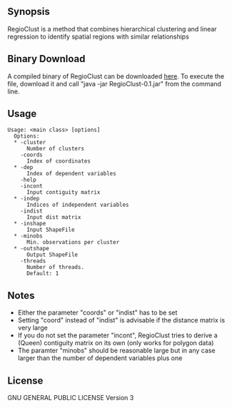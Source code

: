 ## Synopsis

RegioClust is a method that combines hierarchical clustering and linear regression to identify spatial regions with similar relationships 

## Binary Download

A compiled binary of RegioClust can be downloaded [here](https://github.com/jhagenauer/regioclust/releases/download/0.1/RegioClust-0.1.jar). To execute the file, download it and call "java -jar RegioClust-0.1.jar" from the command line.


## Usage
    Usage: <main class> [options]
      Options:
      * -cluster
          Number of clusters
        -coords
          Index of coordinates
      * -dep
          Index of dependent variables
        -help  
        -incont
          Input contiguity matrix
      * -indep
          Indices of independent variables
        -indist
          Input dist matrix
      * -inshape
          Input ShapeFile
      * -minobs
          Min. observations per cluster
      * -outshape
          Output ShapeFile
        -threads
          Number of threads.
          Default: 1

## Notes

- Either the parameter "coords" or "indist" has to be set
- Setting "coord" instead of "indist" is advisable if the distance matrix is very large
- If you do not set the parameter "incont", RegioClust tries to derive a (Queen) contiguity matrix on its own (only works for polygon data)
- The paramter "minobs" should be reasonable large but in any case larger than the number of dependent variables plus one

## License

GNU GENERAL PUBLIC LICENSE Version 3